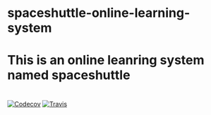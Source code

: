 # spaceshuttle-online-learning-system
# This is an online leanring system named spaceshuttle
# 
[![Codecov](https://img.shields.io/codecov/c/github/YixiuJiang/springboot-microservice.svg)]()
[![Travis](https://img.shields.io/travis/imbafym/spaceshuttle-online-learning-system.svg)]()
